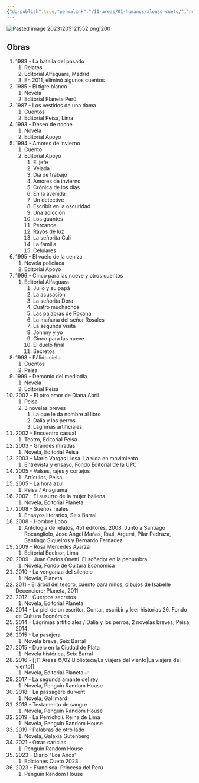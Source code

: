 ```yaml
---
{"dg-publish":true,"permalink":"/11-areas/01-humanos/alonso-cueto/","noteIcon":""}
---
```


![Pasted image 20231205121552.png|200](/img/user/02%20Image/Pasted%20image%2020231205121552.png)
## Obras
1. 1983 - La batalla del pasado
	1. Relatos
	2. Editorial Alfaguara, Madrid
	3. En 2011, eliminó algunos cuentos​
2. 1985 - El tigre blanco
	1. Novela
	2. Editorial Planeta Perú
4. 1987 - Los vestidos de una dama
	1. Cuentos
	2. Editorial Peisa, Lima
5. 1993 - Deseo de noche
	1. Novela
	2. Editorial Apoyo
6. 1994 - Amores de invierno
	1. Cuento
	2. Editorial Apoyo
		1. El jefe
		2. Velada
		3. Día de trabajo
		4. Amores de invierno
		5. Crónica de los días
		6. En la avenida
		7. Un detective
		8. Escribir en la oscuridad
		9. Una adicción
		10. Los guantes
		11. Percance
		12. Rayos de luz
		13. La señorita Cali
		14. La familia 
		15. Celulares
7. 1995 - El vuelo de la ceniza
	1. Novela policiaca
	2. Editorial Apoyo
8. 1996 - Cinco para las nueve y otros cuentos
	1. Editorial Alfaguara
		1. Julio y su papá
		2. La acusación
		3. La señorita Dora
		4. Cuatro muchachos
		5. Las palabras de Roxana
		6. La mañana del señor Rosales
		7. La segunda visita
		8. Johnny y yo
		9. Cinco para las nueve
		10. El duelo final 
		11. Secretos
9. 1998 - Pálido cielo
	1. Cuentos
	2. Peisa
10. 1999 - Demonio del mediodía
	1. Novela
	2. Editorial Peisa
11. 2002 - El otro amor de Diana Abril
	1. Peisa
	2. 3 novelas breves
		1. La que le da nombre al libro
		2. Dalia y los perros
		3. Lágrimas artificiales
12. 2002 - Encuentro casual
	1. Teatro, Editorial Peisa
13. 2003 - Grandes miradas
	1. Novela, Editorial Peisa
14. 2003 - Mario Vargas Llosa. La vida en movimiento
	1. Entrevista y ensayo, Fondo Editorial de la UPC
15. 2005 - Valses, rajes y cortejos
	1. Artículos, Peisa
16. 2005 - La hora azul
	1. Peisa / Anagrama
17. 2007 - El susurro de la mujer ballena
	1. Novela, Editorial Planeta
18. 2008 - Sueños reales
	1. Ensayos literarios, Seix Barral
19. 2008 - Hombre Lobo
	1. Antología de relatos, 451 editores, 2008. Junto a Santiago Rocangliolo, Jose Angel Mañas, Raul, Argemi, Pilar Pedraza, Santiago Siqueiros y Bernardo Fernadez​
20. 2009 - Rosa Mercedes Ayarza
	1. Editorial Edelnor, Lima
21. 2009 - Juan Carlos Onetti. El soñador en la penumbra
	1. Novela, Fondo de Cultura Económica
22. 2010 - La venganza del silencio
	1. Novela, Planeta
23. 2011 - El árbol del tesoro, cuento para niños, dibujos de Isabelle Decenciere; Planeta, 2011
24. 2012 - Cuerpos secretos
	1. Novela, Editorial Planeta
25. 2014 - La piel de un escritor. Contar, escribir y leer historias
	26. Fondo de Cultura Económica
26. 2014 - Lágrimas artificiales / Dalia y los perros, 2 novelas breves, Peisa, 2014
27. 2015 - La pasajera
	1. Novela breve, Seix Barral
28. 2015 - Duelo en la Ciudad de Plata
	1. Novela histórica, Seix Barral
29. 2016 - [[11 Áreas ⚙/02 Biblioteca/La viajera del viento\|La viajera del viento]] 
	1. Novela, Editorial Planeta ✅
30. 2017 - La segunda amante del rey
	1. Novela, Penguin Random House
31. 2018 - La passagère du vent 
	1. Novela, Gallimard
32. 2018 - Testamento de sangre
	1. Novela, Penguin Random House
33. 2019 - La Perricholi. Reina de Lima
	1. Novela, Penguin Random House
34. 2019 - Palabras de otro lado
	1. Novela, Galaxia Gutenberg
35. 2021 - Otras caricias
	1. Penguin Random House
36. 2023 - Diario "Los Años" 
	1. Ediciones Cueto 2023
37. 2023 - Francisca. Princesa del Perú 
	1. Penguin Random House